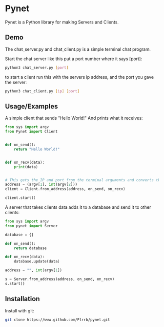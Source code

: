 # Pynet

Pynet is a Python library for making Servers and Clients.

## Demo

The chat_server.py and chat_client.py is a simple terminal chat program.

Start the chat server like this put a port number where it says [port]:

```bash
python3 chat_server.py [port]
```

to start a client run this with the servers ip address, and the port you gave the server:

```bash
python3 chat_client.py [ip] [port]
```

## Usage/Examples

A simple client that sends "Hello World!" And prints what it receives:

```py
from sys import argv
from Pynet import Client


def on_send():
    return "Hello World!"


def on_recv(data):
    print(data)


# This gets the IP and port from the terminal arguments and converts the port to an int
address = (argv[1], int(argv[2]))
client = Client.from_address(address, on_send, on_recv)

client.start()
```

A server that takes clients data adds it to a database and send it to other clients:

```py
from sys import argv
from pynet import Server

database = {}

def on_send():
    return database

def on_recv(data):
    database.update(data)

address = "", int(argv[1])

s = Server.from_address(address, on_send, on_recv)
s.start()
```

## Installation

Install with git:

```bash
git clone https://www.github.com/Plrrb/pynet.git
```
